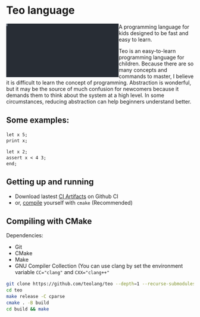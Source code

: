 # Teo language
<img align="left" src="./image.svg" width="60%"></img>
A programming language for kids designed to be fast and easy to learn.

Teo is an easy-to-learn programming language for children.
Because there are so many concepts and commands to master, I believe it is difficult to learn the concept of programming.
Abstraction is wonderful, but it may be the source of much confusion for newcomers because it demands them to think about the system at a high level. In some circumstances, reducing abstraction can help beginners understand better.
## Some examples:
```
let x 5;
print x;
```

```
let x 2;
assert x < 4 3;
end;
```

## Getting up and running
- Download lastest [CI Artifacts](https://github.com/teolang/teo/actions/workflows/c-cpp.yml) on Github CI
- or, [compile](#compiling-with-cmake) yourself with ```cmake``` (Recommended)

## Compiling with CMake
Dependencies:
- Git
- CMake
- Make
- GNU Compiler Collection (You can use clang by set the environment variable `CC="clang"` and `CXX="clang++"`
``` bash
git clone https://github.com/teolang/teo --depth=1 --recurse-submodules
cd teo
make release -C cparse
cmake . -B build
cd build && make
```
